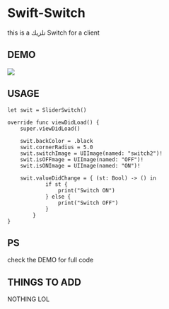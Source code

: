 # Swift-Switch

this is a تلزيك Switch for a client 

## DEMO

![](https://media.giphy.com/media/l0Iyh3u30wsBV0WSk/giphy.gif)

## USAGE

```
let swit = SliderSwitch()

override func viewDidLoad() {
    super.viewDidLoad()
  
    swit.backColor = .black
    swit.cornerRadius = 5.0
    swit.switchImage = UIImage(named: "switch2")!
    swit.isOFFmage = UIImage(named: "OFF")!
    swit.isONImage = UIImage(named: "ON")!
    
    swit.valueDidChange = { (st: Bool) -> () in
            if st {
                print("Switch ON")
            } else {
                print("Switch OFF")
            }
        }
}
```

## PS
check the DEMO for full code

## THINGS TO ADD

NOTHING LOL
